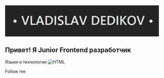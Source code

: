 ![Header](https://github.com/crew-dev/crew-dev/blob/main/assets/line.png)

## Привет! Я Junior Frontend разработчик

Языки и технологии
![HTML](https://img.shields.io/badge/-HTML-E44D26?style=for-the-badge&logo=CSS)

Follow me